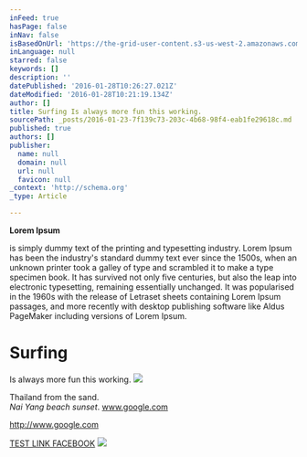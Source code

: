 ```yaml
---
inFeed: true
hasPage: false
inNav: false
isBasedOnUrl: 'https://the-grid-user-content.s3-us-west-2.amazonaws.com/02cc362c-10f8-458c-a6cb-14f77b4ae44b.png'
inLanguage: null
starred: false
keywords: []
description: ''
datePublished: '2016-01-28T10:26:27.021Z'
dateModified: '2016-01-28T10:21:19.134Z'
author: []
title: Surfing Is always more fun this working.
sourcePath: _posts/2016-01-23-7f139c73-203c-4b68-98f4-eab1fe29618c.md
published: true
authors: []
publisher:
  name: null
  domain: null
  url: null
  favicon: null
_context: 'http://schema.org'
_type: Article

---
```

**Lorem Ipsum**

is simply dummy text of the printing and typesetting industry. Lorem Ipsum has been the industry's standard dummy text ever since the 1500s, when an unknown printer took a galley of type and scrambled it to make a type specimen book. It has survived not only five centuries, but also the leap into electronic typesetting, remaining essentially unchanged. It was popularised in the 1960s with the release of Letraset sheets containing Lorem Ipsum passages, and more recently with desktop publishing software like Aldus PageMaker including versions of Lorem Ipsum.

# Surfing  
Is always more fun this working.
![](https://the-grid-user-content.s3-us-west-2.amazonaws.com/febfedba-fbbf-426e-b155-9feff6b7615d.JPG)

Thailand from the sand.  
_Nai Yang beach sunset_.  www.google.com

http://www.google.com

[TEST LINK FACEBOOK][0]
![](https://the-grid-user-content.s3-us-west-2.amazonaws.com/02cc362c-10f8-458c-a6cb-14f77b4ae44b.png)

[0]: facebook.com
